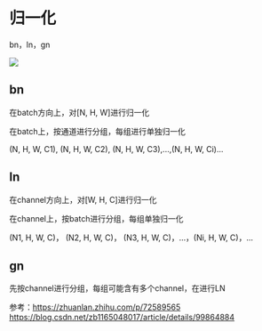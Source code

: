 # 归一化

bn，ln，gn

![](https://github.com/chenjiawei5/MachineLearning/blob/master/Norm.jpg)

## bn

在batch方向上，对[N, H, W]进行归一化

在batch上，按通道进行分组，每组进行单独归一化

(N, H, W, C1), (N, H, W, C2), (N, H, W, C3),...,(N, H, W, Ci)...

## ln

在channel方向上，对[W, H, C]进行归一化

在channel上，按batch进行分组，每组单独归一化

(N1, H, W, C)， (N2, H, W, C)， (N3, H, W, C)，...，(Ni, H, W, C)，... 

## gn

先按channel进行分组，每组可能含有多个channel，在进行LN


参考：https://zhuanlan.zhihu.com/p/72589565
     https://blog.csdn.net/zb1165048017/article/details/99864884

